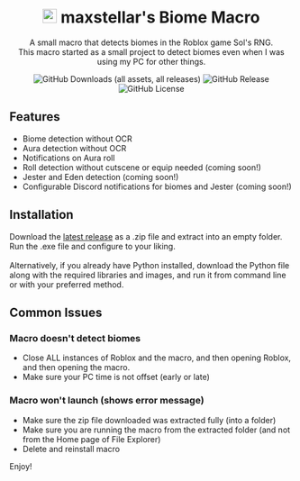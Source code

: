 <div align="center" style="text-align: center;">
<h1><img src="icon.ico" height="25px"> maxstellar's Biome Macro</h1>
<p> A small macro that detects biomes in the Roblox game Sol's RNG.<br>This macro started as a small project to detect biomes even when I was using my PC for other things.</p>

![GitHub Downloads (all assets, all releases)](https://img.shields.io/github/downloads/maxstellar/maxstellar-Biome-Macro/total)
![GitHub Release](https://img.shields.io/github/v/release/maxstellar/maxstellar-Biome-Macro)
![GitHub License](https://img.shields.io/github/license/maxstellar/maxstellar-Biome-Macro)
</div>

## Features
- Biome detection without OCR
- Aura detection without OCR
- Notifications on Aura roll
- Roll detection without cutscene or equip needed (coming soon!)
- Jester and Eden detection (coming soon!)
- Configurable Discord notifications for biomes and Jester (coming soon!)

## Installation
Download the [latest release](https://github.com/maxstellar/maxstellar-Biome-Macro/releases/latest) as a .zip file and extract into an empty folder. Run the .exe file and configure to your liking.<br><br>
Alternatively, if you already have Python installed, download the Python file along with the required libraries and images, and run it from command line or with your preferred method.

## Common Issues
### Macro doesn't detect biomes
- Close ALL instances of Roblox and the macro, and then opening Roblox, and then opening the macro.
- Make sure your PC time is not offset (early or late)

### Macro won't launch (shows error message)
- Make sure the zip file downloaded was extracted fully (into a folder)
- Make sure you are running the macro from the extracted folder (and not from the Home page of File Explorer)
- Delete and reinstall macro

Enjoy!
